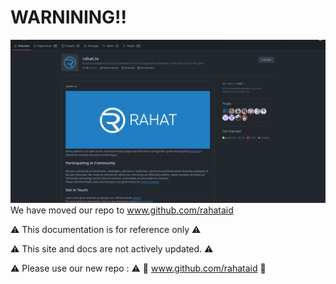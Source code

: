 # WARNINING!!
![Warning](303575378-114a670f-1b15-4d52-adfc-4ccae42d95bf.png)
We have moved our repo to www.github.com/rahataid

⚠️ This documentation is for reference only ⚠️

⚠️ This site and docs are not actively updated. ⚠️

⚠️ Please use our new repo : ⚠️
🫱 www.github.com/rahataid 🫲
